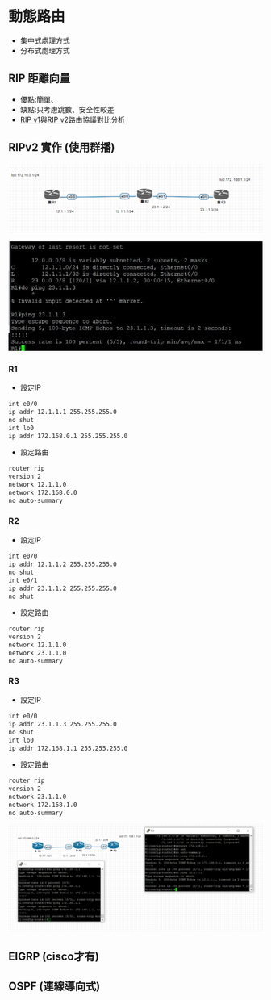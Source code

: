 # 動態路由
* 集中式處理方式
* 分布式處理方式
## RIP 距離向量
* 優點:簡單、
* 缺點:只考慮跳數、安全性較差
* [RIP v1與RIP v2路由協議對比分析](https://blog.xuite.net/lichangying/wretch/176501055-RIP+v1%E8%88%87RIP+v2%E8%B7%AF%E7%94%B1%E5%8D%94%E8%AD%B0%E5%B0%8D%E6%AF%94%E5%88%86%E6%9E%90)
## RIPv2 實作 (使用群播)

![PICTURE](https://github.com/victor0520/cisco/blob/main/bitmap/1019-4.png)

![PICTURE](https://github.com/victor0520/cisco/blob/main/bitmap/1019-5.jpg)

### R1
* 設定IP
```
int e0/0
ip addr 12.1.1.1 255.255.255.0
no shut
int lo0
ip addr 172.168.0.1 255.255.255.0
```
* 設定路由
```
router rip
version 2
network 12.1.1.0
network 172.168.0.0
no auto-summary
```
### R2
* 設定IP
```
int e0/0
ip addr 12.1.1.2 255.255.255.0
no shut
int e0/1
ip addr 23.1.1.2 255.255.255.0
no shut
```
* 設定路由
```
router rip
version 2
network 12.1.1.0
network 23.1.1.0
no auto-summary
```
### R3
* 設定IP
```
int e0/0
ip addr 23.1.1.3 255.255.255.0
no shut
int lo0
ip addr 172.168.1.1 255.255.255.0
```
* 設定路由
```
router rip
version 2
network 23.1.1.0
network 172.168.1.0
no auto-summary
```

![PICTURE](https://github.com/victor0520/cisco/blob/main/bitmap/1019-6.png)

## EIGRP (cisco才有)
## OSPF (連線導向式)
